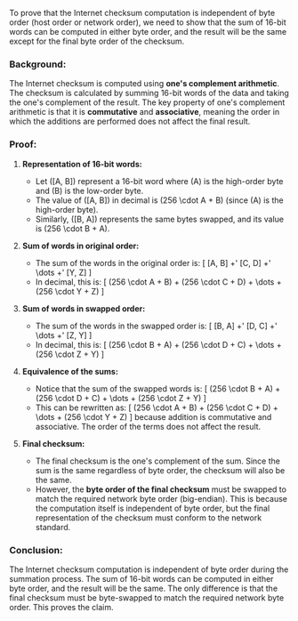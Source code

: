 To prove that the Internet checksum computation is independent of byte order (host order or network order), we need to show that the sum of 16-bit words can be computed in either byte order, and the result will be the same except for the final byte order of the checksum.

### Background:

The Internet checksum is computed using **one's complement arithmetic**. The checksum is calculated by summing 16-bit words of the data and taking the one's complement of the result. The key property of one's complement arithmetic is that it is **commutative** and **associative**, meaning the order in which the additions are performed does not affect the final result.

### Proof:

1. **Representation of 16-bit words:**

   - Let \([A, B]\) represent a 16-bit word where \(A\) is the high-order byte and \(B\) is the low-order byte.
   - The value of \([A, B]\) in decimal is \(256 \cdot A + B\) (since \(A\) is the high-order byte).
   - Similarly, \([B, A]\) represents the same bytes swapped, and its value is \(256 \cdot B + A\).

2. **Sum of words in original order:**

   - The sum of the words in the original order is:
     \[
     [A, B] +' [C, D] +' \dots +' [Y, Z]
     \]
   - In decimal, this is:
     \[
     (256 \cdot A + B) + (256 \cdot C + D) + \dots + (256 \cdot Y + Z)
     \]

3. **Sum of words in swapped order:**

   - The sum of the words in the swapped order is:
     \[
     [B, A] +' [D, C] +' \dots +' [Z, Y]
     \]
   - In decimal, this is:
     \[
     (256 \cdot B + A) + (256 \cdot D + C) + \dots + (256 \cdot Z + Y)
     \]

4. **Equivalence of the sums:**

   - Notice that the sum of the swapped words is:
     \[
     (256 \cdot B + A) + (256 \cdot D + C) + \dots + (256 \cdot Z + Y)
     \]
   - This can be rewritten as:
     \[
     (256 \cdot A + B) + (256 \cdot C + D) + \dots + (256 \cdot Y + Z)
     \]
     because addition is commutative and associative. The order of the terms does not affect the result.

5. **Final checksum:**
   - The final checksum is the one's complement of the sum. Since the sum is the same regardless of byte order, the checksum will also be the same.
   - However, the **byte order of the final checksum** must be swapped to match the required network byte order (big-endian). This is because the computation itself is independent of byte order, but the final representation of the checksum must conform to the network standard.

### Conclusion:

The Internet checksum computation is independent of byte order during the summation process. The sum of 16-bit words can be computed in either byte order, and the result will be the same. The only difference is that the final checksum must be byte-swapped to match the required network byte order. This proves the claim.
